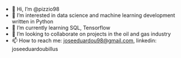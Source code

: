 - 👋 Hi, I’m @pizzio98
- 👀 I’m interested in data science and machine learning development written in Python
- 🌱 I’m currently learning SQL, Tensorflow
- 💞️ I’m looking to collaborate on projects in the oil and gas industry
- 📫 How to reach me: joseeduardou98@gmail.com, linkedin: joseeduardoubillus

<!---
pizzio98/pizzio98 is a ✨ special ✨ repository because its `README.md` (this file) appears on your GitHub profile.
You can click the Preview link to take a look at your changes.
--->

